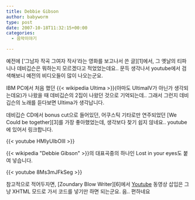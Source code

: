 ```yaml
---
title: Debbie Gibson
author: babyworm
type: post
date: 2007-10-18T11:32:15+00:00
categories:
  - 음악이야기

---
```

예전에 [&#8216;그남자 작곡 그여자 작사&#8217;라는 영화를 보고나서 쓴 글][1]에서, 그 옛날의 티파니나 데비깁슨은 뭐하는지 모르겠다고 적었었는데요.. 문득 생각나서 youtube에서 검색해보니 예전의 비디오들이 많이 나오는군요.

IBM PC에서 처음 했던 {{< wikipedia Ultima >}}(아마도 UltimaIV가 아닌가 생각되는데요)가 나왔을 때 데비깁슨의 2집이
나왔던 것으로 기억되는데.. 그래서 그런지 데비깁슨의 노래를 듣다보면 Ultima가 생각납니다.

데비깁슨 CD에서 bonus cut으로 들어있던, 어쿠스틱 기타로만 연주되었던 [We Could be together][3]를 가장 좋아했었는데, 생각보다 찾기 쉽지 않네요.. youtube에 있어서 링크합니다.

{{< youtube HMIyUIbOIlI >}}

{{< wikipedia "Debbie Gibson" >}}의 대표곡중의 하나인 Lost in your eyes도 붙여 넣습니다.

{{< youtube 8Ms3mJFkSeg >}}

참고적으로 적어두자면, [Zoundary Blow Writer][6]에서 <a href="http://youtube.com/" target="_blank">Youtube</a> 동영상 삽입은 그냥 XHTML 모드로 가서 코드를 넣기만 하면 되는군요. 음.. 편하네요
